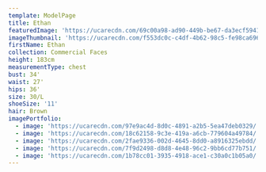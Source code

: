 ```yaml
---
template: ModelPage
title: Ethan
featuredImage: 'https://ucarecdn.com/69c00a98-ad90-449b-be67-da3ecf594186/'
imageThumbnail: 'https://ucarecdn.com/f553dc0c-c4df-4b62-98c5-fe98ca6968c1/'
firstName: Ethan
collection: Commercial Faces
height: 183cm
measurementType: chest
bust: 34'
waist: 27'
hips: 36'
size: 30/L
shoeSize: '11'
hair: Brown
imagePortfolio:
  - image: 'https://ucarecdn.com/97e9ac4d-8d0c-4891-a2b5-5ea47deb0329/'
  - image: 'https://ucarecdn.com/18c62158-9c3e-419a-a6cb-779604a49784/'
  - image: 'https://ucarecdn.com/2fae9336-002d-4645-8dd0-a8916325ebdd/'
  - image: 'https://ucarecdn.com/7f9d2498-d8d8-4e48-96c2-9bb6cd77b751/'
  - image: 'https://ucarecdn.com/1b78cc01-3935-4918-ace1-c30a0c1b05a0/'
---
```


